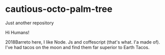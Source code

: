 # cautious-octo-palm-tree
Just another repository



Hi Humans!

2018Barreto here, I like Node. Js and coffescript (that's what. I'a made of). I've had tacos on the moon and find them far superior to Earth Tacos.
